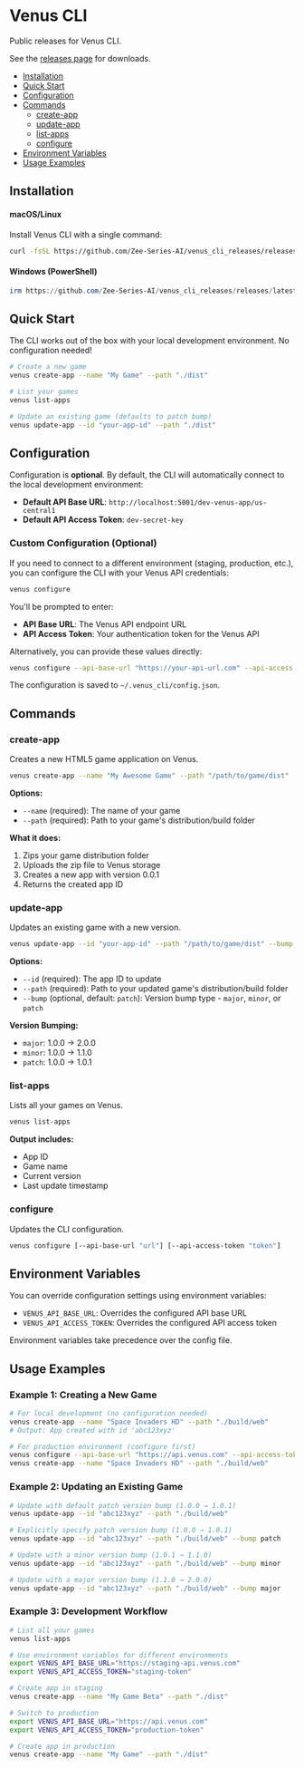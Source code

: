    # Venus CLI
   
   Public releases for Venus CLI.
   
   See the [releases page](https://github.com/Zee-Series-AI/venus_cli_releases/releases) for downloads.

- [Installation](#installation)
- [Quick Start](#quick-start)
- [Configuration](#configuration)
- [Commands](#commands)
  - [create-app](#create-app)
  - [update-app](#update-app)
  - [list-apps](#list-apps)
  - [configure](#configure)
- [Environment Variables](#environment-variables)
- [Usage Examples](#usage-examples)

## Installation

#### macOS/Linux

Install Venus CLI with a single command:

```bash
curl -fsSL https://github.com/Zee-Series-AI/venus_cli_releases/releases/latest/download/install.sh | bash
```

#### Windows (PowerShell)

```powershell
irm https://github.com/Zee-Series-AI/venus_cli_releases/releases/latest/download/install.ps1 | iex
```

## Quick Start

The CLI works out of the box with your local development environment. No configuration needed!

```bash
# Create a new game
venus create-app --name "My Game" --path "./dist"

# List your games
venus list-apps

# Update an existing game (defaults to patch bump)
venus update-app --id "your-app-id" --path "./dist"
```

## Configuration

Configuration is **optional**. By default, the CLI will automatically connect to the local development environment:
- **Default API Base URL**: `http://localhost:5001/dev-venus-app/us-central1`
- **Default API Access Token**: `dev-secret-key`

### Custom Configuration (Optional)

If you need to connect to a different environment (staging, production, etc.), you can configure the CLI with your Venus API credentials:

```bash
venus configure
```

You'll be prompted to enter:
- **API Base URL**: The Venus API endpoint URL
- **API Access Token**: Your authentication token for the Venus API

Alternatively, you can provide these values directly:

```bash
venus configure --api-base-url "https://your-api-url.com" --api-access-token "your-access-token"
```

The configuration is saved to `~/.venus_cli/config.json`.

## Commands

### create-app

Creates a new HTML5 game application on Venus.

```bash
venus create-app --name "My Awesome Game" --path "/path/to/game/dist"
```

**Options:**
- `--name` (required): The name of your game
- `--path` (required): Path to your game's distribution/build folder

**What it does:**
1. Zips your game distribution folder
2. Uploads the zip file to Venus storage
3. Creates a new app with version 0.0.1
4. Returns the created app ID

### update-app

Updates an existing game with a new version.

```bash
venus update-app --id "your-app-id" --path "/path/to/game/dist" --bump patch
```

**Options:**
- `--id` (required): The app ID to update
- `--path` (required): Path to your updated game's distribution/build folder
- `--bump` (optional, default: `patch`): Version bump type - `major`, `minor`, or `patch`

**Version Bumping:**
- `major`: 1.0.0 → 2.0.0
- `minor`: 1.0.0 → 1.1.0
- `patch`: 1.0.0 → 1.0.1

### list-apps

Lists all your games on Venus.

```bash
venus list-apps
```

**Output includes:**
- App ID
- Game name
- Current version
- Last update timestamp

### configure

Updates the CLI configuration.

```bash
venus configure [--api-base-url "url"] [--api-access-token "token"]
```

## Environment Variables

You can override configuration settings using environment variables:

- `VENUS_API_BASE_URL`: Overrides the configured API base URL
- `VENUS_API_ACCESS_TOKEN`: Overrides the configured API access token

Environment variables take precedence over the config file.

## Usage Examples

### Example 1: Creating a New Game

```bash
# For local development (no configuration needed)
venus create-app --name "Space Invaders HD" --path "./build/web"
# Output: App created with id 'abc123xyz'

# For production environment (configure first)
venus configure --api-base-url "https://api.venus.com" --api-access-token "my-secret-token"
venus create-app --name "Space Invaders HD" --path "./build/web"
```

### Example 2: Updating an Existing Game

```bash
# Update with default patch version bump (1.0.0 → 1.0.1)
venus update-app --id "abc123xyz" --path "./build/web"

# Explicitly specify patch version bump (1.0.0 → 1.0.1)
venus update-app --id "abc123xyz" --path "./build/web" --bump patch

# Update with a minor version bump (1.0.1 → 1.1.0)
venus update-app --id "abc123xyz" --path "./build/web" --bump minor

# Update with a major version bump (1.1.0 → 2.0.0)
venus update-app --id "abc123xyz" --path "./build/web" --bump major
```

### Example 3: Development Workflow

```bash
# List all your games
venus list-apps

# Use environment variables for different environments
export VENUS_API_BASE_URL="https://staging-api.venus.com"
export VENUS_API_ACCESS_TOKEN="staging-token"

# Create app in staging
venus create-app --name "My Game Beta" --path "./dist"

# Switch to production
export VENUS_API_BASE_URL="https://api.venus.com"
export VENUS_API_ACCESS_TOKEN="production-token"

# Create app in production
venus create-app --name "My Game" --path "./dist"
```
